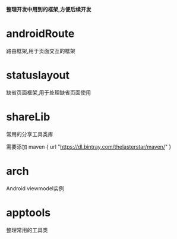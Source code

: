 **整理开发中用到的框架,方便后续开发**



# androidRoute 

路由框架,用于页面交互的框架



# statuslayout

缺省页面框架,用于处理缺省页面使用


# shareLib

常用的分享工具类库

需要添加 maven { url "https://dl.bintray.com/thelasterstar/maven/" }


# arch

Android viewmodel实例

# apptools

整理常用的工具类




